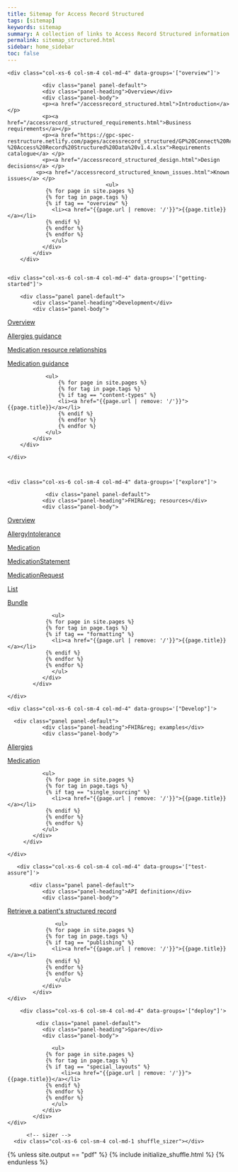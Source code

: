 ```yaml
---
title: Sitemap for Access Record Structured
tags: [sitemap]
keywords: sitemap
summary: A collection of links to Access Record Structured information
permalink: sitemap_structured.html
sidebar: home_sidebar
toc: false
---
```






<div id="grid" class="row">


    <div class="col-xs-6 col-sm-4 col-md-4" data-groups='["overview"]'>

               <div class="panel panel-default">
               <div class="panel-heading">Overview</div>
               <div class="panel-body">
               <p><a href="/accessrecord_structured.html">Introduction</a></p>
               <p><a href="/accessrecord_structured_requirements.html">Business requirements</a></p>
               <p><a href="https://gpc-spec-restructure.netlify.com/pages/accessrecord_structured/GP%20Connect%20Req%20Cat%20-%20Access%20Record%20Structured%20Data%20v1.4.xlsx">Requirements catalogue</a> </p>
               <p><a href="/accessrecord_structured_design.html">Design decisions</a> </p>
             <p><a href="/accessrecord_structured_known_issues.html">Known issues</a> </p>  
                                   <ul>
                {% for page in site.pages %}
                {% for tag in page.tags %}
                {% if tag == "overview" %}
                  <li><a href="{{page.url | remove: '/'}}">{{page.title}}</a></li>
                {% endif %}
                {% endfor %}
                {% endfor %} 
                  </ul>
               </div>
            </div>
        </div>
   

    <div class="col-xs-6 col-sm-4 col-md-4" data-groups='["getting-started"]'>

        <div class="panel panel-default">
            <div class="panel-heading">Development</div>
            <div class="panel-body">
                
<p><a href="/accessrecord_structured_development.html">Overview</a></p>

<p><a href="/accessrecord_structured_development_allergies_guidance.html">Allergies guidance</a></p>

<p><a href="/accessrecord_structured_development_medication_resource_relationships.html">Medication resource relationships</a></p>

<p><a href="/accessrecord_structured_development_medication_guidance.html">Medication guidance</a></p>

                <ul>
                    {% for page in site.pages %}
                    {% for tag in page.tags %}
                    {% if tag == "content-types" %}
                    <li><a href="{{page.url | remove: '/'}}">{{page.title}}</a></li>
                    {% endif %}
                    {% endfor %}
                    {% endfor %}
                </ul>
            </div>
        </div>
        
    </div>



    <div class="col-xs-6 col-sm-4 col-md-4" data-groups='["explore"]'>

                <div class="panel panel-default">
               <div class="panel-heading">FHIR&reg; resources</div>
               <div class="panel-body">

<p><a href="/accessrecord_structured_development_resources_overview.html">Overview</a></p>

<p><a href="/accessrecord_structured_development_allergyintolerance.html">AllergyIntolerance</a></p>

<p><a href="/accessrecord_structured_development_medication.html">Medication</a></p>

<p><a href="/accessrecord_structured_development_medicationstatement.html">MedicationStatement</a></p>

<p><a href="/accessrecord_structured_development_medicationrequest.html">MedicationRequest</a></p>

<p><a href="/accessrecord_structured_development_list.html">List</a></p>

<p><a href="/accessrecord_structured_development_bundle.html">Bundle</a></p>


                  <ul>
                {% for page in site.pages %}
                {% for tag in page.tags %}
                {% if tag == "formatting" %}
                  <li><a href="{{page.url | remove: '/'}}">{{page.title}}</a></li>
                {% endif %}
                {% endfor %}
                {% endfor %}
                  </ul>
               </div>
            </div>

    </div>

    <div class="col-xs-6 col-sm-4 col-md-4" data-groups='["Develop"]'>
         
      <div class="panel panel-default">
               <div class="panel-heading">FHIR&reg; examples</div>
               <div class="panel-body">
               
<p><a href="/accessrecord_structured_development_fhir_examples_allergies.html">Allergies</a></p>

<p><a href="/accessrecord_structured_development_fhir_examples_medication.html">Medication</a></p>


               <ul>
                {% for page in site.pages %}
                {% for tag in page.tags %}
                {% if tag == "single_sourcing" %}
                  <li><a href="{{page.url | remove: '/'}}">{{page.title}}</a></li>
                {% endif %}
                {% endfor %}
                {% endfor %} 
               </ul>
            </div>
         </div>

    </div>

       <div class="col-xs-6 col-sm-4 col-md-4" data-groups='["test-assure"]'>

           <div class="panel panel-default">
               <div class="panel-heading">API definition</div>
               <div class="panel-body">
               
<p><a href="/accessrecord_structured_development_retrieve_patient_record.html">Retrieve a patient's structured record</a></p>
             
                   <ul>
                {% for page in site.pages %}
                {% for tag in page.tags %}
                {% if tag == "publishing" %}
                  <li><a href="{{page.url | remove: '/'}}">{{page.title}}</a></li>
                {% endif %}
                {% endfor %}
                {% endfor %}
                   </ul>
               </div>
            </div>
    </div>

        <div class="col-xs-6 col-sm-4 col-md-4" data-groups='["deploy"]'>

             <div class="panel panel-default">
               <div class="panel-heading">Spare</div>
               <div class="panel-body">
                  
                  <ul>
                {% for page in site.pages %}
                {% for tag in page.tags %}
                {% if tag == "special_layouts" %}
                     <li><a href="{{page.url | remove: '/'}}">{{page.title}}</a></li>
                {% endif %}
                {% endfor %}
                {% endfor %} 
                  </ul>
               </div>
            </div>
    </div>
      
          <!-- sizer -->
      <div class="col-xs-6 col-sm-4 col-md-1 shuffle_sizer"></div>          


    

{% unless site.output == "pdf" %}
{% include initialize_shuffle.html %}
{% endunless %}




